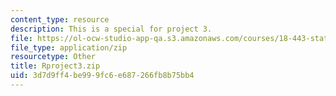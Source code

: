 ```yaml
---
content_type: resource
description: This is a special for project 3.
file: https://ol-ocw-studio-app-qa.s3.amazonaws.com/courses/18-443-statistics-for-applications-spring-2015/3d7d9ff4be999fc6e687266fb8b75bb4_Rproject3.zip
file_type: application/zip
resourcetype: Other
title: Rproject3.zip
uid: 3d7d9ff4-be99-9fc6-e687-266fb8b75bb4
---
```

